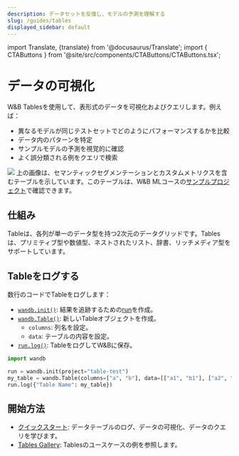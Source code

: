 ```yaml
---
description: データセットを反復し、モデルの予測を理解する
slug: /guides/tables
displayed_sidebar: default
---
```

import Translate, {translate} from '@docusaurus/Translate';
import { CTAButtons } from '@site/src/components/CTAButtons/CTAButtons.tsx';

# データの可視化

<CTAButtons productLink="https://wandb.ai/wandb/examples/reports/AlphaFold-ed-Proteins-in-W-B-Tables--Vmlldzo4ODc0MDc" colabLink="https://colab.research.google.com/github/wandb/examples/blob/master/colabs/datasets-predictions/W%26B_Tables_Quickstart.ipynb"/>

W&B Tablesを使用して、表形式のデータを可視化およびクエリします。例えば：

* 異なるモデルが同じテストセットでどのようにパフォーマンスするかを比較
* データ内のパターンを特定
* サンプルモデルの予測を視覚的に確認
* よく誤分類される例をクエリで検索

![](/images/data_vis/tables_sample_predictions.png)
上の画像は、セマンティックセグメンテーションとカスタムメトリクスを含むテーブルを示しています。このテーブルは、W&B MLコースの[サンプルプロジェクト](https://wandb.ai/av-team/mlops-course-001)で確認できます。

## 仕組み

Tableは、各列が単一のデータ型を持つ2次元のデータグリッドです。Tablesは、プリミティブ型や数値型、ネストされたリスト、辞書、リッチメディア型をサポートしています。

## Tableをログする

数行のコードでTableをログします：

- [`wandb.init()`](../../ref/python/init.md): 結果を追跡するための[run](../runs/intro.md)を作成。
- [`wandb.Table()`](../../ref/python/data-types/table.md): 新しいTableオブジェクトを作成。
  - `columns`: 列名を設定。
  - `data`: テーブルの内容を設定。
- [`run.log()`](../../ref/python/log.md): TableをログしてW&Bに保存。

```python showLineNumbers
import wandb

run = wandb.init(project="table-test")
my_table = wandb.Table(columns=["a", "b"], data=[["a1", "b1"], ["a2", "b2"]])
run.log({"Table Name": my_table})
```

## 開始方法
* [クイックスタート](./tables-walkthrough.md): データテーブルのログ、データの可視化、データのクエリを学びます。
* [Tables Gallery](./tables-gallery.md): Tablesのユースケースの例を参照します。